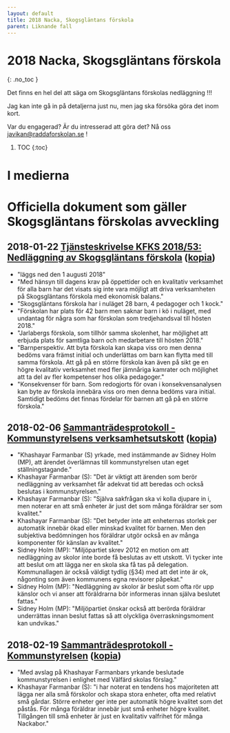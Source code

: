 ```yaml
---
layout: default
title: 2018 Nacka, Skogsgläntans förskola
parent: Liknande fall
---
```


# 2018 Nacka, Skogsgläntans förskola
{: .no_toc }

Det finns en hel del att säga om Skogsgläntans förskolas nedläggning !!!

Jag kan inte gå in på detaljerna just nu, men jag ska försöka göra det inom kort.

Var du engagerad? Är du intresserad att göra det? Nå oss javikan@raddaforskolan.se !


1. TOC
{:toc}


# I medierna


# Officiella dokument som gäller Skogsgläntans förskolas avveckling

## **2018-01-22** [Tjänsteskrivelse KFKS 2018/53: Nedläggning av Skogsgläntans förskola](https://handlingar.nacka.se/handlingar/Kommunstyrelsens_verksamhetsutskott//2018/2018-02-06/06_Nedläggning_Skogsgläntans_förskola/06a_Nedläggning_Skogsgläntans_förskola_tjskr.pdf) ([kopia](./Kommunstyrelsens_verksamhetsutskott//2018/2018-02-06/06_Nedläggning_Skogsgläntans_förskola/06a_Nedläggning_Skogsgläntans_förskola_tjskr.pdf))
  * "läggs ned den 1 augusti 2018"
  * "Med hänsyn till dagens krav på öppettider och en kvalitativ verksamhet för alla barn har det visats sig inte vara möjligt att driva verksamheten på Skogsgläntans förskola med ekonomisk balans."
  * "Skogsgläntans förskola har i nuläget 28 barn, 4 pedagoger och 1 kock."
  * "Förskolan har plats för 42 barn men saknar barn i kö i nuläget, med undantag för några som har förskolan som tredjehandsval till hösten 2018."
  * "Jarlabergs förskola, som tillhör samma skolenhet, har möjlighet att erbjuda plats för samtliga barn och medarbetare till hösten 2018."
  * "Barnperspektiv. Att byta förskola kan skapa viss oro men denna bedöms vara främst initial och underlättas om barn kan flytta med till samma förskola. Att gå på en större förskola kan även på sikt ge en högre kvalitativ verksamhet med fler jämnåriga kamrater och möjlighet att ta del av fler kompetenser hos olika pedagoger."
  * "Konsekvenser för barn. Som redogjorts för ovan i konsekvensanalysen kan byte av förskola innebära viss oro men denna bedöms vara initial. Samtidigt bedöms det finnas fördelar för barnen att gå på en större förskola."

## **2018-02-06** [Sammanträdesprotokoll - Kommunstyrelsens verksamhetsutskott](https://handlingar.nacka.se/handlingar/Kommunstyrelsens_verksamhetsutskott//2018/2018-02-06/00_Protokoll_KSVU_2018-02-06.pdf) ([kopia](./00_Protokoll_KSVU_2018-02-06.pdf))
  * "Khashayar Farmanbar (S) yrkade, med instämmande av Sidney Holm (MP), att ärendet överlämnas till kommunstyrelsen utan eget ställningstagande."
  * Khashayar Farmanbar (S): "Det är viktigt att ärenden som berör nedläggning av verksamhet får adekvat tid att beredas och också beslutas i kommunstyrelsen."
  * Khashayar Farmanbar (S): "Själva sakfrågan ska vi kolla djupare in i, men noterar en att små enheter är just det som många föräldrar ser som kvalitet."
  * Khashayar Farmanbar (S): "Det betyder inte att enheternas storlek per automatik innebär ökad eller minskad kvalitet för barnen. Men den subjektiva bedömningen hos föräldrar utgör också en av många komponenter för känslan av kvalitet."
  * Sidney Holm (MP): "Miljöpartiet skrev 2012 en motion om att nedläggning av skolor inte borde få beslutas av ett utskott. Vi tycker inte att beslut om att lägga ner en skola ska få tas på delegation. Kommunallagen är också väldigt tydlig (§34) med att det inte är ok, någonting som även kommunens egna revisorer påpekat."
  * Sidney Holm (MP): "Nedläggning av skolor är beslut som ofta rör upp känslor och vi anser att föräldrarna bör informeras innan själva beslutet fattas."
  * Sidney Holm (MP): "Miljöpartiet önskar också att berörda föräldrar underrättas innan beslut fattas så att olyckliga överraskningsmoment kan undvikas."

## **2018-02-19** [Sammanträdesprotokoll - Kommunstyrelsen](https://handlingar.nacka.se/handlingar/Kommunstyrelsen//2018/KS_2018-02-19/00_Protokoll_KS_2018-02-19.pdf) ([kopia](./00_Protokoll_KS_2018-02-19.pdf))
  * "Med avslag på Khashayar Farmanbars yrkande beslutade kommunstyrelsen i enlighet med Välfärd skolas förslag."
  * Khashayar Farmanbar (S): "i har noterat en tendens hos majoriteten att lägga ner alla små förskolor och skapa stora enheter, ofta med relativt små gårdar. Större enheter ger inte per automatik högre kvalitet som det påstås. För många föräldrar innebär just små enheter högre kvalitet. Tillgången till små enheter är just en kvalitativ valfrihet för många Nackabor."

